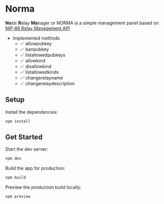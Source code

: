 # Norma

**No**str **R**elay **Ma**nager or NORMA is a simple management panel based on [NIP-86 Relay Management API](https://nips.nostr.com/86)

- Implemented methods
  - ✅ allowpubkey
  - ✅ banpubkey
  - ✅ listallowedpubkeys
  - ✅ allowkind
  - ✅ disallowkind
  - ✅ listallowedkinds
  - ✅ changerelayname
  - ✅ changerelaydescription

## Setup

Install the dependencies:

```bash
npm install
```

## Get Started

Start the dev server:

```bash
npm dev
```

Build the app for production:

```bash
npm build
```

Preview the production build locally:

```bash
npm preview
```
